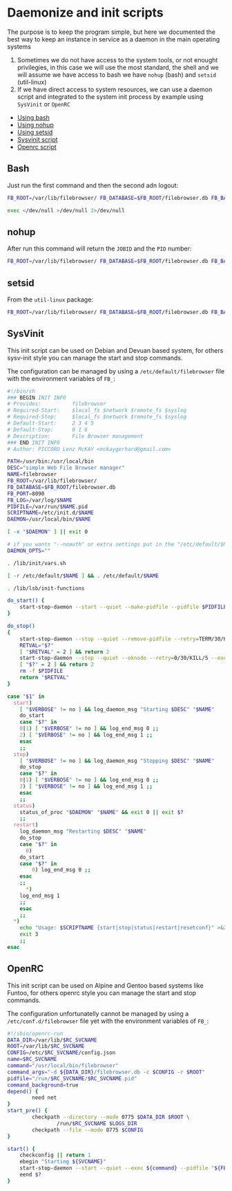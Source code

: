 # Daemonize and init scripts

The purpose is to keep the program simple, but here we documented the best way to keep an instance in service as a daemon in the main operating systems 

1. Sometimes we do not have access to the system tools, or not enought privilegies, in this case we will use the most standard, the shell and we will assume we have access to bash we have `nohup` (bash) and `setsid` (util-linux)
2. If we have direct access to system resources, we can use a daemon script and integrated to the system init process by example using `SysVinit` or `OpenRC`

* [Using bash](#bash)
* [Using nohup](#nohup)
* [Using setsid](#setsid)
* [Sysvinit script](#sysvinit)
* [Openrc script](#openrc)

## Bash

Just run the first command and then the second adn logout:

``` bash
FB_ROOT=/var/lib/filebrowser/ FB_DATABASE=$FB_ROOT/filebrowser.db FB_BASEURL=/filebrowser/ FB_PORT=8090 /usr/local/bin/filebrowser &

exec </dev/null >/dev/null 2>/dev/null
```

## nohup

After run this command will return the `JOBID` and the `PID` number:

``` bash
FB_ROOT=/var/lib/filebrowser/ FB_DATABASE=$FB_ROOT/filebrowser.db FB_BASEURL=/filebrowser/ FB_PORT=8090 nohup /usr/local/bin/filebrowser > /var/lib/filebrowser/filebrowser.log 2>&1 &

```

## setsid

From the `util-linux` package:

``` bash
FB_ROOT=/var/lib/filebrowser/ FB_DATABASE=$FB_ROOT/filebrowser.db FB_BASEURL=/filebrowser/ FB_PORT=8090 setsid /usr/local/bin/filebrowser > /var/lib/filebrowser/filebrowser.log 2>&1

```

## SysVinit

This init script can be used on Debian and Devuan based system, for others sysv-init style you can manage the start and stop commands.

The configuration can be managed by using a `/etc/default/filebrowser` file with the environment variables of `FB_`:

``` bash
#!/bin/sh
### BEGIN INIT INFO
# Provides:          filebrowser
# Required-Start:    $local_fs $network $remote_fs $syslog
# Required-Stop:     $local_fs $network $remote_fs $syslog
# Default-Start:     2 3 4 5
# Default-Stop:      0 1 6
# Description:       File Browser management
### END INIT INFO
# Author: PICCORO Lenz McKAY <mckaygerhard@gmail.com>

PATH=/usr/bin:/usr/local/bin
DESC="simple Web File Browser manager"
NAME=filebrowser
FB_ROOT=/var/lib/filebrowser/
FB_DATABASE=$FB_ROOT/filebrowser.db
FB_PORT=8090
FB_LOG=/var/log/$NAME
PIDFILE=/var/run/$NAME.pid
SCRIPTNAME=/etc/init.d/$NAME
DAEMON=/usr/local/bin/$NAME

[ -x "$DAEMON" ] || exit 0

# if you wants "--noauth" or extra settings put in the "/etc/default/$NAME" 
DAEMON_OPTS=""

. /lib/init/vars.sh

[ -r /etc/default/$NAME ] && . /etc/default/$NAME

. /lib/lsb/init-functions

do_start() {
    start-stop-daemon --start --quiet --make-pidfile --pidfile $PIDFILE --exec $DAEMON --name $NAME --background -- $DAEMON_OPTS || return 2
}

do_stop()
{
    start-stop-daemon --stop --quiet --remove-pidfile --retry=TERM/30/KILL/5 --pidfile $PIDFILE --name $NAME
    RETVAL="$?"
    [ "$RETVAL" = 2 ] && return 2
    start-stop-daemon --stop --quiet --oknodo --retry=0/30/KILL/5 --exec $DAEMON
    [ "$?" = 2 ] && return 2
    rm -f $PIDFILE
    return "$RETVAL"
}

case "$1" in
  start)
    [ "$VERBOSE" != no ] && log_daemon_msg "Starting $DESC" "$NAME"
    do_start
    case "$?" in
	0|1) [ "$VERBOSE" != no ] && log_end_msg 0 ;;
	2) [ "$VERBOSE" != no ] && log_end_msg 1 ;;
    esac
    ;;
  stop)
    [ "$VERBOSE" != no ] && log_daemon_msg "Stopping $DESC" "$NAME"
    do_stop
    case "$?" in
	0|1) [ "$VERBOSE" != no ] && log_end_msg 0 ;;
	2) [ "$VERBOSE" != no ] && log_end_msg 1 ;;
    esac
    ;;
  status)
    status_of_proc "$DAEMON" "$NAME" && exit 0 || exit $?
    ;;
  restart)
    log_daemon_msg "Restarting $DESC" "$NAME"
    do_stop
    case "$?" in
      0)
	do_start
	case "$?" in
	    0) log_end_msg 0 ;;
	esac
	;;
      *)
	log_end_msg 1
	;;
    esac
    ;;
  *)
    echo "Usage: $SCRIPTNAME {start|stop|status|restart|resetconf}" >&2
    exit 3
    ;;
esac

```

## OpenRC

This init script can be used on Alpine and Gentoo based systems like Funtoo, for others openrc style you can manage the start and stop commands.

The configuration unfortunatelly cannot be managed by using a `/etc/conf.d/filebrowser` file yet with the environment variables of `FB_`:

```bash
#!/sbin/openrc-run
DATA_DIR=/var/lib/$RC_SVCNAME
ROOT=/var/lib/$RC_SVCNAME
CONFIG=/etc/$RC_SVCNAME/config.json
name=$RC_SVCNAME
command="/usr/local/bin/filebrowser"
command_args="-d ${DATA_DIR}/filebrowser.db -c $CONFIG -r $ROOT"
pidfile="/run/$RC_SVCNAME/$RC_SVCNAME.pid"
command_background=true
depend() {
        need net
}
start_pre() {
        checkpath --directory --mode 0775 $DATA_DIR $ROOT \
                /run/$RC_SVCNAME $LOGS_DIR
        checkpath --file --mode 0775 $CONFIG
}

start() {
    checkconfig || return 1
    ebegin "Starting ${SVCNAME}"
    start-stop-daemon --start --quiet --exec ${command} --pidfile "${FBPID}" --make-pidfile -- 
    eend $?
}
```


